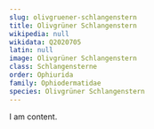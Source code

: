 ```yaml
---
slug: olivgruener-schlangenstern
title: Olivgrüner Schlangenstern
wikipedia: null
wikidata: Q2020705
latin: null
image: Olivgrüner Schlangenstern
class: Schlangensterne
order: Ophiurida
family: Ophiodermatidae
species: Olivgrüner Schlangenstern
---
```


I am content.
